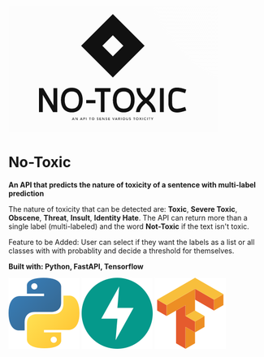 ![](./images/No_Toxic.png)

# No-Toxic

**An API that predicts the nature of toxicity of a sentence with multi-label prediction**

The nature of toxicity that can be detected are: **Toxic**, **Severe Toxic**, **Obscene**, **Threat**, **Insult**, **Identity Hate**.
The API can return more than a single label (multi-labeled) and the word **Not-Toxic** if the text isn't toxic.

Feature to be Added:
User can select if they want the labels as a list or all classes with with probablity and decide a threshold for themselves.

**Built with: Python, FastAPI, Tensorflow**

[![N|Solid](./images/svgs/python.svg)](https://www.python.org/)
[![N|Solid](./images/svgs/fastapi.svg)](https://fastapi.tiangolo.com/)
[![N|Solid](./images/svgs/tensorflow.svg)](https://www.tensorflow.org/)